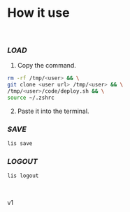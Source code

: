 
# **How it use**

<br>

### ***LOAD***
1. Copy the command.

``` bash
rm -rf /tmp/<user> && \
git clone <user url> /tmp/<user> && \
/tmp/<user>/code/deploy.sh && \
source ~/.zshrc
```

2. Paste it into the terminal.

### ***SAVE***

``` bash
lis save
```

### ***LOGOUT***
``` bash
lis logout
```

<br>

v1